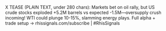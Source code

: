 X TEASE (PLAIN TEXT, under 280 chars):
Markets bet on oil rally, but US crude stocks exploded +5.2M barrels vs expected -1.5M—oversupply crush incoming! WTI could plunge 10-15%, slamming energy plays. Full alpha + trade setup → rhissignals.com/subscribe | #RhisSignals